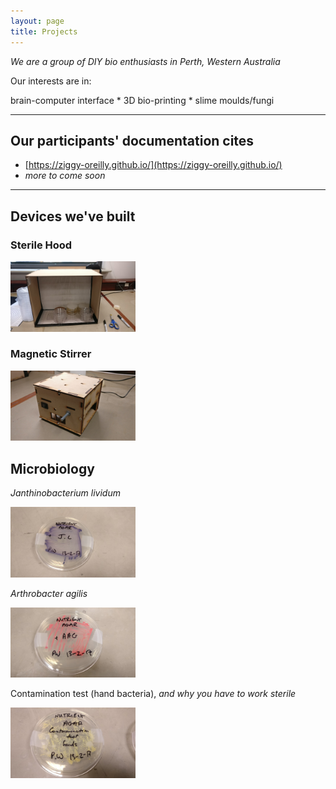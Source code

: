 ```yaml
---
layout: page
title: Projects
---
```


_We are a group of DIY bio enthusiasts in Perth, Western Australia_

Our interests are in:

brain-computer interface * 3D bio-printing * slime moulds/fungi

***

## Our participants' documentation cites
- [https://ziggy-oreilly.github.io/](https://ziggy-oreilly.github.io/)
- _more to come soon_

***

## Devices we've built

### Sterile Hood

<img src="/images/sterilehood.jpg" alt="Sterile Hood" style="width: 200px;"/>

### Magnetic Stirrer

<img src="/images/stirrer.jpg" alt="Magnetic Stirrer" style="width: 200px;"/>

## Microbiology

_Janthinobacterium lividum_

<img src="/images/JL.jpg" alt="Janthinobacterium lividum" style="width: 200px;"/>

_Arthrobacter agilis_

<img src="/images/AAG.jpg" alt="Arthrobacter agilis" style="width: 200px;"/>

Contamination test (hand bacteria), _and why you have to work sterile_

<img src="/images/CT.jpg" alt="Contamination test" style="width: 200px;"/>